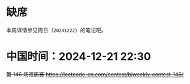
# 缺席

本周详情参见周日（`20241222`）的笔记吧。

# 中国时间：2024-12-21 22:30

~~第 146 场双周赛 https://leetcode-cn.com/contest/biweekly-contest-146/~~
